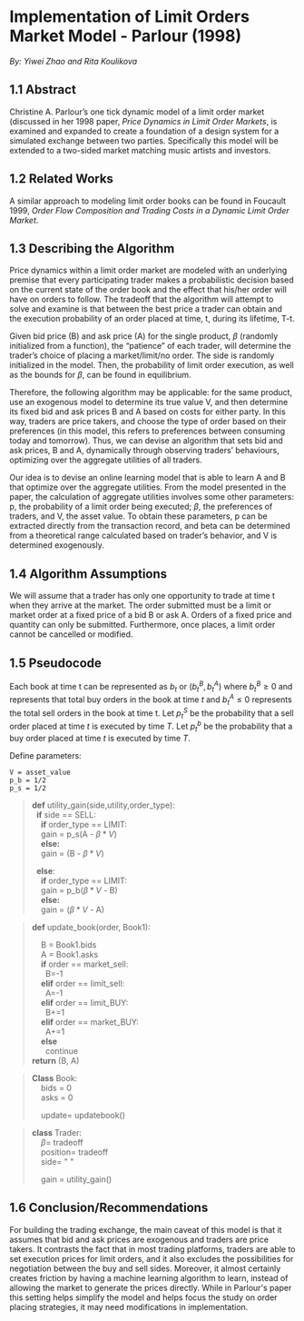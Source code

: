 # Implementation of Limit Orders Market Model - Parlour (1998) 

*By: Yiwei Zhao and Rita Koulikova* 

## 1.1 Abstract

Christine A. Parlour’s one tick dynamic model of a limit order market (discussed in her 1998 paper, *Price Dynamics in Limit Order Markets*, is examined and expanded to create a foundation of a design system for a simulated exchange between two parties. Specifically this model will be extended to a two-sided market matching music artists and investors. 

## 1.2 Related Works
A similar approach to modeling limit order books can be found in Foucault 1999, *Order Flow Composition and Trading Costs in a Dynamic Limit Order Market*.


## 1.3 Describing the Algorithm

Price dynamics within a limit order market are modeled with an underlying premise that every participating trader makes a probabilistic decision based on the current state of the order book and the effect that his/her order will have on orders to follow. The tradeoff that the algorithm will attempt to solve and examine is that between the best price a trader can obtain and the execution probability of an order placed at time, t,  during its lifetime, T-t. 

Given bid price (B) and ask price (A) for the single product, $\beta$ (randomly initialized from a function), the “patience” of each trader, will determine the trader’s choice of placing a market/limit/no order. The side is randomly initialized in the model. Then, the probability of limit order execution, as well as the bounds for $\beta$, can be found in equilibrium. 

Therefore, the following algorithm may be applicable: for the same product, use an exogenous model to determine its true value V, and then determine its fixed bid and ask prices B and A based on costs for either party. In this way, traders are price takers, and choose the type of order based on their preferences (in this model, this refers to preferences between consuming today and tomorrow). Thus, we can devise an algorithm that sets bid and ask prices, B and A, dynamically through observing traders’ behaviours, optimizing over the aggregate utilities of all traders. 

Our idea is to devise an online learning model that is able to learn A and B that optimize over the aggregate utilities. From the model presented in the paper, the calculation of aggregate utilities involves some other parameters: p, the probability of a limit order being executed; $\beta$, the preferences of traders, and V, the asset value. To obtain these parameters, p can be extracted directly from the transaction record, and beta can be determined from a theoretical range calculated based on trader’s behavior, and V is determined exogenously. 
 

## 1.4 Algorithm Assumptions

We will assume that a trader has only one opportunity to trade at time t when they arrive at the market. The order submitted must be a limit or market order at a fixed price of a bid B or ask A. Orders of a fixed price and quantity can only be submitted. Furthermore, once places, a limit order cannot be cancelled or modified. 

## 1.5 Pseudocode

Each book at time t can be represented as $b_t$ or ($b_t^B, b_t^A$) where $b_t^B \geq  0$ and represents that total buy orders in the book at time $t$ and $b_t^A \leq 0$ represents the total sell orders in the book at time t. Let $p_t^S$ be the probability that a sell order placed at time $t$ is executed by time $T$.   Let $p_t^b$ be the probability that a buy order placed at time $t$ is executed by time $T$.   
 
 Define parameters:
```
V = asset_value 
p_b = 1/2
p_s = 1/2
```


<blockquote>

**def** utility_gain(side,utility,order_type): <br/>
&nbsp; **if** side == SELL:<br/>
&nbsp;&nbsp;&nbsp; **if** order_type == LIMIT:<br/>
&nbsp;&nbsp;&nbsp; gain = p_s(A - $\beta*V$)<br/>
&nbsp;&nbsp;&nbsp; **else:**<br/>
&nbsp;&nbsp;&nbsp; gain = (B - $\beta*V$)

&nbsp; **else**:<br/>
&nbsp;&nbsp;&nbsp; **if** order_type == LIMIT:<br/>
&nbsp;&nbsp;&nbsp; gain = p_b($\beta*V$ - B)<br/>
&nbsp;&nbsp;&nbsp; **else:**<br/>
&nbsp;&nbsp;&nbsp; gain = ($\beta*V$ - A)

</blockquote>

<blockquote>

**def** update_book(order, Book1):<br/>

&nbsp;&nbsp;&nbsp; B = Book1.bids <br/>
&nbsp;&nbsp;&nbsp; A = Book1.asks <br/>
&nbsp;&nbsp;&nbsp; **if** order == market_sell:<br/>
&nbsp;&nbsp;&nbsp;&nbsp;&nbsp; B=-1<br/>
&nbsp;&nbsp;&nbsp; **elif** order == limit_sell:<br/>
&nbsp;&nbsp;&nbsp;&nbsp;&nbsp; A=-1<br/>
&nbsp;&nbsp;&nbsp; **elif** order == limit_BUY:<br/>
&nbsp;&nbsp;&nbsp;&nbsp;&nbsp; B+=1<br/>
&nbsp;&nbsp;&nbsp; **elif** order == market_BUY:<br/>
&nbsp;&nbsp;&nbsp;&nbsp;&nbsp; A+=1<br/>
&nbsp;&nbsp;&nbsp; **else** <br/>
&nbsp;&nbsp;&nbsp;&nbsp;&nbsp; continue<br/>
**return** (B, A)



</blockquote>
<blockquote>

**Class** Book:   
&nbsp;&nbsp;&nbsp; bids = 0<br/>
&nbsp;&nbsp;&nbsp; asks = 0<br/>

&nbsp;&nbsp;&nbsp; update= updatebook()<br/>

</blockquote>

 <blockquote>

**class** Trader:   
&nbsp;&nbsp;&nbsp; $\beta$= tradeoff<br/>
&nbsp;&nbsp;&nbsp; position= tradeoff<br/>
&nbsp;&nbsp;&nbsp; side= " "<br/>


&nbsp;&nbsp;&nbsp; gain = utility_gain()<br/>
</blockquote>



## 1.6 Conclusion/Recommendations

For building the trading exchange, the main caveat of this model is that it assumes that bid and ask prices are exogenous and traders are price takers. It contrasts the fact that in most trading platforms, traders are able to set execution prices for limit orders, and it also excludes the possibilities for negotiation between the buy and sell sides. Moreover, it almost certainly creates friction by having a machine learning algorithm to learn, instead of allowing the market to generate the prices directly. While in Parlour's paper this setting helps simplify the model and helps focus the study on order placing strategies, it may need modifications in implementation. 
